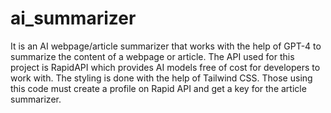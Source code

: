 # ai_summarizer
It is an AI webpage/article summarizer that works with the help of GPT-4 to summarize the content of a webpage or article. The API used for this project is RapidAPI which provides AI models free of cost for developers to work with.
The styling is done with the help of Tailwind CSS.
Those using this code must create a profile on Rapid API and get a key for the article summarizer. 



